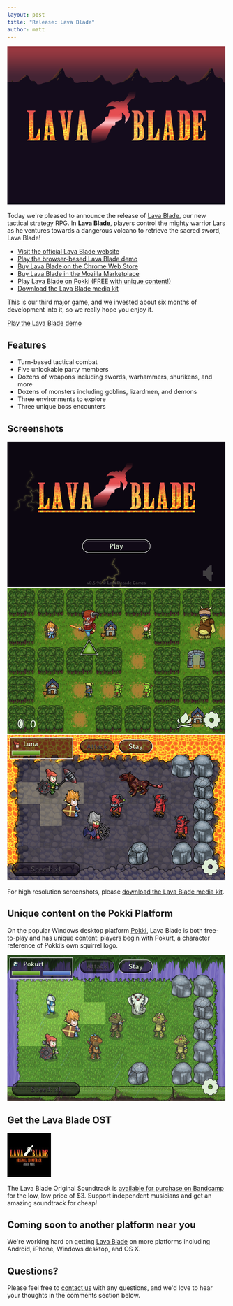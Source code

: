 ```yaml
---
layout: post
title: "Release: Lava Blade"
author: matt
---
```


<div class="full-frame">
	<a href="http://www.lavablade.com/">
		<img alt="Lava Blade" src="/media/images/posts/lava_blade/release.png">
	</a>
</div>

Today we're pleased to announce the release of [Lava Blade][1], our new tactical strategy RPG. In **Lava Blade**, players control the mighty warrior Lars as he ventures towards a dangerous volcano to retrieve the sacred sword, Lava Blade!

* [Visit the official Lava Blade website][1]
* [Play the browser-based Lava Blade demo][2]
* [Buy Lava Blade on the Chrome Web Store][3]
* [Buy Lava Blade in the Mozilla Marketplace][4]
* [Play Lava Blade on Pokki (FREE with unique content!)][8]
* [Download the Lava Blade media kit][5]

This is our third major game, and we invested about six months of development into it, so we really hope you enjoy it.

<a class="download-podcast" href="http://lavablade.lostdecadegames.com/">Play the Lava Blade demo</a>

## Features

* Turn-based tactical combat
* Five unlockable party members
* Dozens of weapons including swords, warhammers, shurikens, and more
* Dozens of monsters including goblins, lizardmen, and demons
* Three environments to explore
* Three unique boss encounters

## Screenshots

<div class="full-frame">
	<a href="http://www.lavablade.com/">
		<img alt="Lava Blade" src="/media/images/posts/lava_blade/screenshots/title.png">
	</a>
</div>

<div class="full-frame">
	<a href="http://www.lavablade.com/">
		<img alt="Lava Blade" src="/media/images/posts/lava_blade/screenshots/overworldForest.png">
	</a>
</div>

<div class="full-frame">
	<a href="http://www.lavablade.com/">
		<img alt="Lava Blade" src="/media/images/posts/lava_blade/screenshots/volcanoBattle.png">
	</a>
</div>

For high resolution screenshots, please [download the Lava Blade media kit][5].

## Unique content on the Pokki Platform

On the popular Windows desktop platform [Pokki][7], Lava Blade is both free-to-play and has unique content: players begin with Pokurt, a character reference of Pokki’s own squirrel logo.

<div class="full-frame">
	<a href="http://www.lavablade.com/">
		<img alt="Lava Blade" src="/media/images/posts/lava_blade/screenshots/pokurt.png">
	</a>
</div>

## Get the Lava Blade OST

<a class="before" href="http://joshuamorse.bandcamp.com/album/lava-blade-original-soundtrack">
	<img alt="Lava Blade OST" src="/media/images/posts/lava_blade/ost.jpg">
</a>

The Lava Blade Original Soundtrack is [available for purchase on Bandcamp][9] for the low, low price of $3. Support independent musicians and get an amazing soundtrack for cheap!

## Coming soon to another platform near you

We're working hard on getting [Lava Blade][1] on more platforms including Android, iPhone, Windows desktop, and OS X.

## Questions?

Please feel free to [contact us][6] with any questions, and we'd love to hear your thoughts in the comments section below.

[1]: http://www.lavablade.com/
[2]: http://lavablade.lostdecadegames.com/
[3]: TBD
[4]: TBD
[5]: http://www.lavablade.com/media/lavaBladeMediaKit.zip
[6]: /contact/
[7]: http://www.pokki.com/
[8]: TBD
[9]: http://joshuamorse.bandcamp.com/album/lava-blade-original-soundtrack
